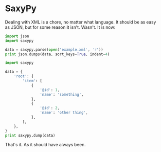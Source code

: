 SaxyPy
======

Dealing with XML is a chore, no matter what language.  It should be as easy
as JSON, but for some reason it isn't.  Wasn't.  It is now:

```python
import json
import saxypy

data = saxypy.parse(open('example.xml', 'r'))
print json.dumps(data, sort_keys=True, indent=4)
```

```python
import saxypy

data = {
    'root': {
        'item': [
            {
                '@id': 1,
                'name': 'something',
            },
            {
                '@id': 2,
                'name': 'other thing',
            },
        ],
    },
}
print saxypy.dump(data)
```

That's it.  As it should have always been.
